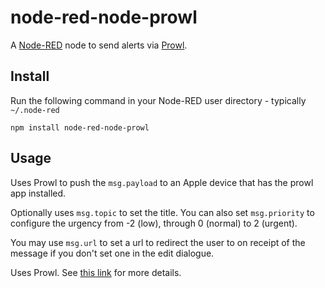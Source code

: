 node-red-node-prowl
===================

A <a href="http://nodered.org" target="_new">Node-RED</a> node to send alerts via <a href="http://www.prowlapp.com/" target="_new">Prowl</a>.

Install
-------

Run the following command in your Node-RED user directory - typically `~/.node-red`

    npm install node-red-node-prowl


Usage
-----

Uses Prowl to push the `msg.payload` to an Apple device that has the prowl app installed.

Optionally uses `msg.topic` to set the title. You can also set `msg.priority` to configure the urgency from -2 (low), through 0 (normal) to 2 (urgent).

You may use `msg.url` to set a url to redirect the user to on receipt of the message if you don't set one in the edit dialogue.

Uses Prowl. See <a href="https://www.prowlapp.com" target="_new">this link</a> for more details.
